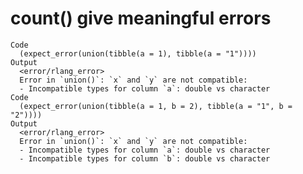 # count() give meaningful errors

    Code
      (expect_error(union(tibble(a = 1), tibble(a = "1"))))
    Output
      <error/rlang_error>
      Error in `union()`: `x` and `y` are not compatible: 
      - Incompatible types for column `a`: double vs character
    Code
      (expect_error(union(tibble(a = 1, b = 2), tibble(a = "1", b = "2"))))
    Output
      <error/rlang_error>
      Error in `union()`: `x` and `y` are not compatible: 
      - Incompatible types for column `a`: double vs character
      - Incompatible types for column `b`: double vs character

